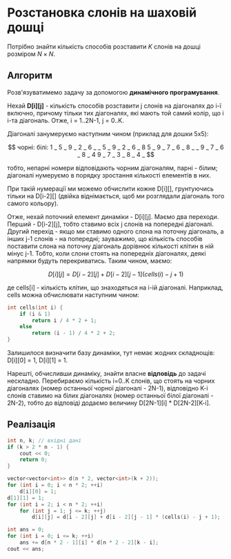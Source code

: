 # Розстановка слонів на шаховій дошці

Потрібно знайти кількість способів розставити $K$ слонів на дошці розміром $N\times N$.

## Алгоритм

Розв'язуватимемо задачу за допомогою **динамічного програмування**.

Нехай **D[i][j]** - кількість способів розставити j слонів на діагоналях до i-ї включно, причому тільки тих діагоналях, які мають той самий колір, що і i-та діагональ. Отже, i = 1..2N-1, j = 0..K.

Діагоналі занумеруємо наступним чином (приклад для дошки 5x5):

$$
чорні: білі:
1 _ 5 _ 9   _ 2 _ 6 _
_ 5 _ 9 _   2 _ 6 _ 8
5 _ 9 _ 7   _ 6 _ 8 _ 
_ 9 _ 7 _   6 _ 8 _ 4
9 _ 7 _ 3   _ 8 _ 4 _
$$

тобто, непарні номери відповідають чорним діагоналям, парні - білим; діагоналі нумеруємо в порядку зростання кількості елементів в них.

При такій нумерації ми можемо обчислити кожне D[i][], грунтуючись тільки на D[i-2][] (двійка віднімається, щоб ми розглядали діагональ того самого кольору).

Отже, нехай поточний елемент динаміки - D[i][j]. Маємо два переходи. Перший - D[i-2][j], тобто ставимо всіх j слонів на попередні діагоналі. Другий перехід - якщо ми ставимо одного слона на поточну діагональ, а інших j-1 слонів - на попередні; зауважимо, що кількість способів поставити слона на поточну діагональ дорівнює кількості клітин в ній мінус j-1. Тобто, коли слони стоять на попередніх діагоналях, деякі напрямки будуть перекриватись. Таким чином, маємо:

$$
D[i][j] = D[i-2][j] + D[i-2][j-1] (cells(i) - j + 1)
$$

де cells[i] - кількість клітин, що знаходяться на i-ій діагоналі. Наприклад, cells можна обчислювати наступним чином:
<!--- TODO: specify code snippet id -->
``` cpp
int cells(int i) {
    if (i & 1)
        return i / 4 * 2 + 1;
    else
        return (i - 1) / 4 * 2 + 2;
}
```
Залишилося визначити базу динаміки, тут немає жодних складнощів: D[i][0] = 1, D[i][1] = 1.

Нарешті, обчисливши динаміку, знайти власне **відповідь** до задачі нескладно. Перебираємо кількість i=0..K слонів, що стоять на чорних діагоналях (номер останньої чорної діагоналі - 2N-1), відповідно K-i слонів ставимо на білих діагоналях (номер останньої білої діагоналі - 2N-2), тобто до відповіді додаємо величину D[2N-1][i] * D[2N-2][K-i].

## Реалізація

<!--- TODO: specify code snippet id -->
``` cpp
int n, k; // вхідні дані
if (k > 2 * n - 1) {
    cout << 0;
    return 0;
}

vector<vector<int>> d(n * 2, vector<int>(k + 2));
for (int i = 0; i < n * 2; ++i)
    d[i][0] = 1;
d[1][1] = 1;
for (int i = 2; i < n * 2; ++i)
    for (int j = 1; j <= k; ++j)
        d[i][j] = d[i - 2][j] + d[i - 2][j - 1] * (cells(i) - j + 1);

int ans = 0;
for (int i = 0; i <= k; ++i)
    ans += d[n * 2 - 1][i] * d[n * 2 - 2][k - i];
cout << ans;
```